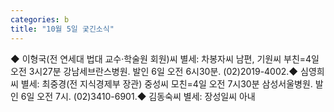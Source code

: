 ```yaml
---
categories: b
title: "10월 5일 궂긴소식"
---
```

  ◆ 이형국(전 연세대 법대 교수·학술원 회원)씨 별세: 차봉자씨 남편, 기원씨 부친=4일 오전 3시27분 강남세브란스병원. 발인 6일 오전 6시30분. (02)2019-4002.◆ 심영희씨 별세: 최중경(전 지식경제부 장관) 중성씨 모친=4일 오전 7시30분 삼성서울병원. 발인 6일 오전 7시. (02)3410-6901.◆ 김동숙씨 별세: 장성일씨 아내